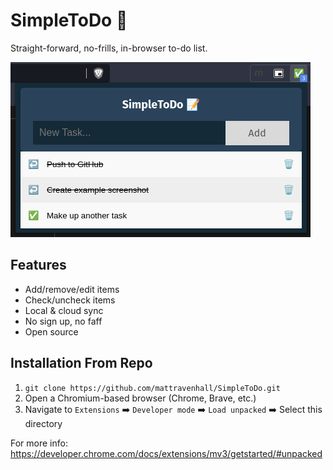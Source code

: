 # SimpleToDo 📝
Straight-forward, no-frills, in-browser to-do list.

![Example Screenshot](screenshot.png)

## Features
- Add/remove/edit items
- Check/uncheck items
- Local & cloud sync
- No sign up, no faff
- Open source

## Installation From Repo
1. `git clone https://github.com/mattravenhall/SimpleToDo.git`
2. Open a Chromium-based browser (Chrome, Brave, etc.)
3. Navigate to `Extensions` ➡️ `Developer mode` ➡️ `Load unpacked` ➡️ Select this directory

For more info: https://developer.chrome.com/docs/extensions/mv3/getstarted/#unpacked
